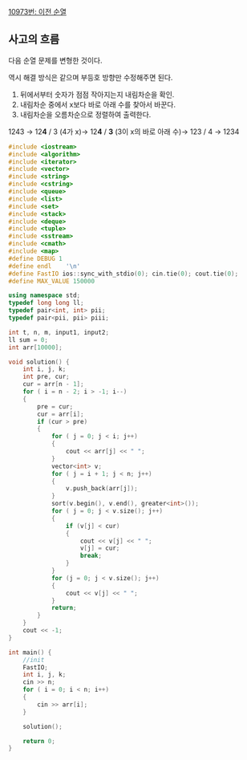 [10973번: 이전 순열](https://www.acmicpc.net/problem/10973)

## 사고의 흐름

다음 순열 문제를 변형한 것이다.

역시 해결 방식은 같으며 부등호 방향만 수정해주면 된다.

1. 뒤에서부터 숫자가 점점 작아지는지 내림차순을 확인.
2. 내림차순 중에서 x보다 바로 아래 수를 찾아서 바꾼다.
3. 내림차순을 오름차순으로 정렬하여 출력한다.

1243 → 12**4** / 3 (4가 x)→ 12**4** / **3** (3이 x의 바로 아래 수)→ 123 / 4 → 1234

```cpp
#include <iostream>
#include <algorithm>
#include <iterator>
#include <vector>
#include <string>
#include <cstring>
#include <queue>
#include <list>
#include <set>
#include <stack>
#include <deque>
#include <tuple>
#include <sstream>
#include <cmath>
#include <map>
#define DEBUG 1
#define endl    '\n'
#define FastIO ios::sync_with_stdio(0); cin.tie(0); cout.tie(0);
#define MAX_VALUE 150000

using namespace std;
typedef long long ll;
typedef pair<int, int> pii;
typedef pair<pii, pii> piii;

int t, n, m, input1, input2;
ll sum = 0;
int arr[10000];

void solution() {
	int i, j, k;
	int pre, cur;
	cur = arr[n - 1];
	for ( i = n - 2; i > -1; i--)
	{
		pre = cur;
		cur = arr[i];
		if (cur > pre)
		{
			for ( j = 0; j < i; j++)
			{
				cout << arr[j] << " ";
			}
			vector<int> v;
			for ( j = i + 1; j < n; j++)
			{
				v.push_back(arr[j]);
			}
			sort(v.begin(), v.end(), greater<int>());
			for ( j = 0; j < v.size(); j++)
			{
				if (v[j] < cur)
				{
					cout << v[j] << " ";
					v[j] = cur;
					break;
				}
			}
			for (j = 0; j < v.size(); j++)
			{
				cout << v[j] << " ";
			}
			return;
		}
	}
	cout << -1;
}

int main() {
	//init
	FastIO;
	int i, j, k;
	cin >> n;
	for ( i = 0; i < n; i++)
	{
		cin >> arr[i];
	}

	solution();

	return 0;
}
```
